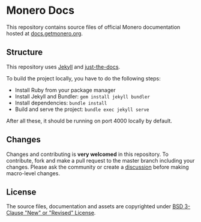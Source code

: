 # Monero Docs

This repository contains source files of official Monero documentation hosted at [docs.getmonero.org](https://docs.getmonero.org).

## Structure

This repository uses [Jekyll](https://jekyllrb.com/) and [just-the-docs](https://just-the-docs.com/).

To build the project locally, you have to do the following steps:

- Install Ruby from your package manager
- Install Jekyll and Bundler: `gem install jekyll bundler`
- Install dependencies: `bundle install`
- Build and serve the project: `bundle exec jekyll serve`

After all these, it should be running on port 4000 locally by default.

## Changes

Changes and contributing is **very welcomed** in this repository. To contribute, fork and make a pull request to the master branch including your changes. Please ask the community or create a [discussion](https://github.com/monero-project/monero-docs/discussions/new/choose) before making macro-level changes.

## License

The source files, documentation and assets are copyrighted under [BSD 3-Clause "New" or "Revised" License](LICENSE.md).
